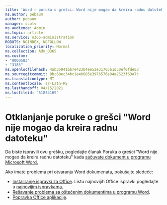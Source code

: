 ```yaml
---
title: 'Word – poruka o grešci: Word nije mogao da kreira radnu datoteku'
ms.author: pebaum
author: pebaum
manager: scotv
ms.audience: Admin
ms.topic: article
ms.service: o365-administration
ROBOTS: NOINDEX, NOFOLLOW
localization_priority: Normal
ms.collection: Adm_O365
ms.custom:
- "9000583"
- "3185"
ms.openlocfilehash: 4ab35941bb7e423b4ee53e31765b1d30ef0fde03
ms.sourcegitcommit: 8bc60ec34bc1e40685e3976576e04a2623f63a7c
ms.translationtype: MT
ms.contentlocale: sr-Latn-RS
ms.lasthandoff: 04/15/2021
ms.locfileid: "51834169"
---
```

# <a name="resolve-the-word-could-not-create-the-work-file-error-message"></a>Otklanjanje poruke o grešci "Word nije mogao da kreira radnu datoteku"

Da biste ispravili ovu grešku, pogledajte članak Poruka o grešci "Word nije mogao da kreira radnu datoteku" kada [sačuvate dokument u programu Microsoft Word.](https://docs.microsoft.com/office/troubleshoot/word/word-could-not-create-the-work-file)

Ako imate problema pri otvaranju Word dokumenata, pokušajte sledeće:

- [Instaliranje ispravki za Office](https://support.office.com/article/2ab296f3-7f03-43a2-8e50-46de917611c5). Listu najnovijih Office ispravki pogledajte u [najnovijim ispravkama.](https://docs.microsoft.com/officeupdates/office-updates-msi)
- [Rešavanje problema sa oštećenim dokumentima u programu Word](https://docs.microsoft.com/office/troubleshoot/word/damaged-documents-in-word).
- [Popravka Office aplikacije](https://support.office.com/Article/Repair-an-Office-application-7821d4b6-7c1d-4205-aa0e-a6b40c5bb88b).